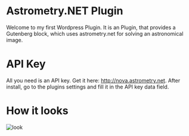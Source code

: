 # Astrometry.NET Plugin

Welcome to my first Wordpress Plugin. It is an Plugin, that provides a Gutenberg block, which uses astrometry.net for solving an astronomical image.

# API Key
All you need is an API key. Get it here: http://nova.astrometry.net. After install, go to the plugins settings and fill it in the API key data field.

# How it looks
![look](https://github.com/RedburnM/WordpressAstrometry/tree/master/assets/example.jpg)

